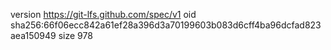 version https://git-lfs.github.com/spec/v1
oid sha256:66f06ecc842a61ef28a396d3a70199603b083d6cff4ba96dcfad823aea150949
size 978
